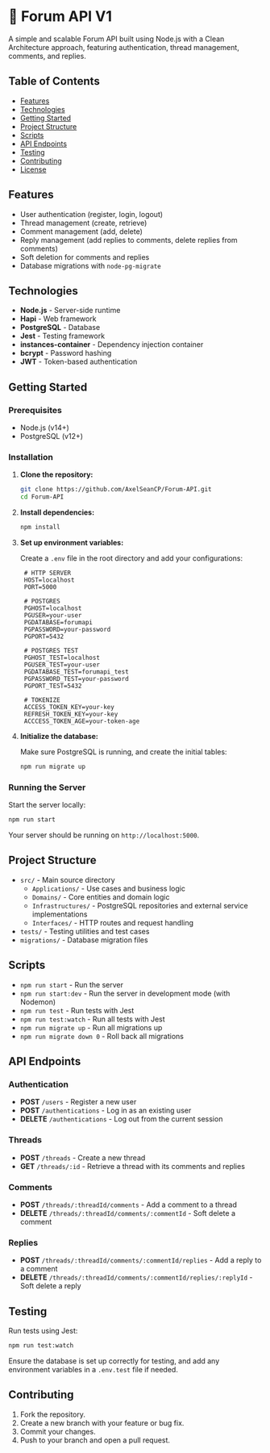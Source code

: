 # 📖 Forum API V1

A simple and scalable Forum API built using Node.js with a Clean Architecture approach, featuring authentication, thread management, comments, and replies.

## Table of Contents

- [Features](#features)
- [Technologies](#technologies)
- [Getting Started](#getting-started)
- [Project Structure](#project-structure)
- [Scripts](#scripts)
- [API Endpoints](#api-endpoints)
- [Testing](#testing)
- [Contributing](#contributing)
- [License](#license)

## Features

- User authentication (register, login, logout)
- Thread management (create, retrieve)
- Comment management (add, delete)
- Reply management (add replies to comments, delete replies from comments)
- Soft deletion for comments and replies
- Database migrations with `node-pg-migrate`

## Technologies

- **Node.js** - Server-side runtime
- **Hapi** - Web framework
- **PostgreSQL** - Database
- **Jest** - Testing framework
- **instances-container** - Dependency injection container
- **bcrypt** - Password hashing
- **JWT** - Token-based authentication

## Getting Started

### Prerequisites

- Node.js (v14+)
- PostgreSQL (v12+)

### Installation

1. **Clone the repository:**

   ```bash
   git clone https://github.com/AxelSeanCP/Forum-API.git
   cd Forum-API
   ```

2. **Install dependencies:**

   ```bash
   npm install
   ```

3. **Set up environment variables:**

   Create a `.env` file in the root directory and add your configurations:

   ```plaintext
    # HTTP SERVER
    HOST=localhost
    PORT=5000

    # POSTGRES
    PGHOST=localhost
    PGUSER=your-user
    PGDATABASE=forumapi
    PGPASSWORD=your-password
    PGPORT=5432

    # POSTGRES TEST
    PGHOST_TEST=localhost
    PGUSER_TEST=your-user
    PGDATABASE_TEST=forumapi_test
    PGPASSWORD_TEST=your-password
    PGPORT_TEST=5432

    # TOKENIZE
    ACCESS_TOKEN_KEY=your-key
    REFRESH_TOKEN_KEY=your-key
    ACCCESS_TOKEN_AGE=your-token-age

   ```

4. **Initialize the database:**

   Make sure PostgreSQL is running, and create the initial tables:

   ```bash
   npm run migrate up
   ```

### Running the Server

Start the server locally:

```bash
npm run start
```

Your server should be running on `http://localhost:5000`.

## Project Structure

- `src/` - Main source directory
  - `Applications/` - Use cases and business logic
  - `Domains/` - Core entities and domain logic
  - `Infrastructures/` - PostgreSQL repositories and external service implementations
  - `Interfaces/` - HTTP routes and request handling
- `tests/` - Testing utilities and test cases
- `migrations/` - Database migration files

## Scripts

- `npm run start` - Run the server
- `npm run start:dev` - Run the server in development mode (with Nodemon)
- `npm run test` - Run tests with Jest
- `npm run test:watch` - Run all tests with Jest
- `npm run migrate up` - Run all migrations up
- `npm run migrate down 0` - Roll back all migrations

## API Endpoints

### Authentication

- **POST** `/users` - Register a new user
- **POST** `/authentications` - Log in as an existing user
- **DELETE** `/authentications` - Log out from the current session

### Threads

- **POST** `/threads` - Create a new thread
- **GET** `/threads/:id` - Retrieve a thread with its comments and replies

### Comments

- **POST** `/threads/:threadId/comments` - Add a comment to a thread
- **DELETE** `/threads/:threadId/comments/:commentId` - Soft delete a comment

### Replies

- **POST** `/threads/:threadId/comments/:commentId/replies` - Add a reply to a comment
- **DELETE** `/threads/:threadId/comments/:commentId/replies/:replyId` - Soft delete a reply

## Testing

Run tests using Jest:

```bash
npm run test:watch
```

Ensure the database is set up correctly for testing, and add any environment variables in a `.env.test` file if needed.

## Contributing

1. Fork the repository.
2. Create a new branch with your feature or bug fix.
3. Commit your changes.
4. Push to your branch and open a pull request.
